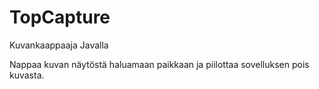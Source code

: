 # TopCapture
Kuvankaappaaja Javalla

Nappaa kuvan näytöstä haluamaan paikkaan ja piilottaa sovelluksen pois kuvasta.
